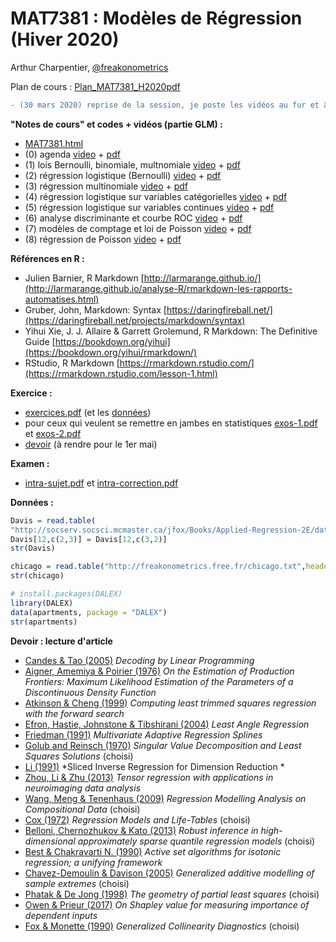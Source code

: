 # MAT7381 : Modèles de Régression (Hiver 2020)

Arthur Charpentier, [@freakonometrics](https://twitter.com/freakonometrics)

Plan de cours : [Plan_MAT7381_H2020pdf](docs/PlanMAT7381.pdf)

```diff
- (30 mars 2020) reprise de la session, je poste les vidéos au fur et à mesure
```

**"Notes de cours" et codes + vidéos (partie GLM) :**

- [MAT7381.html](http://freakonometrics.free.fr/MAT7381/MAT7381-H2020.html)
- (0) agenda [video](https://vimeo.com/401441666) + [pdf](/covid/GLM-0.pdf) 
- (1) lois Bernoulli, binomiale, multnomiale [video](https://vimeo.com/401464711) + [pdf](/covid/GLM-1.pdf) 
- (2) régression logistique (Bernoulli) [video](https://vimeo.com/401471254) + [pdf](/covid/GLM-2.pdf) 
- (3) régression multinomiale [video](https://vimeo.com/401971316) + [pdf](/covid/GLM-3.pdf) 
- (4) régression logistique sur variables catégorielles [video](https://vimeo.com/401969127) + [pdf](/covid/GLM-4.pdf)
- (5) régression logistique sur variables continues [video](https://vimeo.com/402262213) + [pdf](/covid/GLM-5.pdf)
- (6) analyse discriminante et courbe ROC [video](https://vimeo.com/402261818) + [pdf](/covid/GLM-6.pdf)
- (7) modèles de comptage et loi de Poisson [video](https://vimeo.com/402261657) + [pdf](/covid/GLM-7.pdf)
- (8) régression de Poisson [video](https://vimeo.com/402261431) + [pdf](/covid/GLM-8.pdf)

**Références en R :**

- Julien Barnier, R Markdown [http://larmarange.github.io/](http://larmarange.github.io/analyse-R/rmarkdown-les-rapports-automatises.html)
- Gruber, John, Markdown: Syntax [https://daringfireball.net/](https://daringfireball.net/projects/markdown/syntax)
- Yihui Xie, J. J. Allaire & Garrett Grolemund, R Markdown: The Definitive Guide [https://bookdown.org/yihui](https://bookdown.org/yihui/rmarkdown/)
- RStudio, R Markdown [https://rmarkdown.rstudio.com/](https://rmarkdown.rstudio.com/lesson-1.html)

**Exercice :** 

- [exercices.pdf](docs/MAT7381-exercices-03012020.pdf) (et les [données](data/))
- pour ceux qui veulent se remettre en jambes en statistiques [exos-1.pdf](docs/exos-stats-2016-1.pdf) et [exos-2.pdf](docs/exos-stats-2016-2-1.pdf) 
- [devoir](https://github.com/freakonometrics/MAT7381/blob/master/devoir.md) (à rendre pour le 1er mai) 

**Examen :**

- [intra-sujet.pdf](docs/MAT7381-intra-sujet.pdf) et [intra-correction.pdf](docs/MAT7381-intra-correction.pdf)

**Données :**

``` r
Davis = read.table(
"http://socserv.socsci.mcmaster.ca/jfox/Books/Applied-Regression-2E/datasets/Davis.txt")
Davis[12,c(2,3)] = Davis[12,c(3,2)]
str(Davis)

chicago = read.table("http://freakonometrics.free.fr/chicago.txt",header=TRUE,sep=";")
str(chicago)

# install.packages(DALEX)
library(DALEX)
data(apartments, package = "DALEX")
str(apartments)
```

**Devoir : lecture d'article**

- [Candes & Tao (2005)](https://arxiv.org/pdf/math/0502327.pdf) *Decoding by Linear Programming* 
- [Aigner, Amemiya & Poirier (1976)](https://www.jstor.org/stable/2525708) *On the Estimation of Production Frontiers: Maximum Likelihood Estimation of the Parameters of a Discontinuous Density Function*
- [Atkinson & Cheng (1999)](https://link.springer.com/article/10.1023%2FA%3A1008942604045) *Computing least trimmed squares regression with the forward search*  
- [Efron, Hastie, Johnstone & Tibshirani (2004)](http://statweb.stanford.edu/~tibs/ftp/lars.pdf) *Least Angle Regression*
- [Friedman (1991)](https://projecteuclid.org/euclid.aos/1176347963) *Multivariate Adaptive Regression Splines*
- [Golub and Reinsch (1970)](https://link.springer.com/article/10.1007/BF02163027) *Singular Value Decomposition and Least Squares Solutions* (choisi)
- [Li (1991)](https://www.jstor.org/stable/2290563) *Sliced Inverse Regression for Dimension Reduction * 
- [Zhou, Li & Zhu (2013)](https://amstat.tandfonline.com/doi/abs/10.1080/01621459.2013.776499) *Tensor regression with applications in neuroimaging data analysis*
- [Wang, Meng & Tenenhaus (2009)](https://link.springer.com/chapter/10.1007%2F978-3-540-32827-8_18) *Regression Modelling Analysis on Compositional Data*  (choisi)
- [Cox (1972)](https://www.jstor.org/stable/2985181) *Regression Models and Life-Tables* (choisi)
- [Belloni, Chernozhukov & Kato (2013)](http://www.cemmap.ac.uk/wps/cwp701313.pdf) *Robust inference in high-dimensional approximately sparse quantile regression models* (choisi)
- [Best & Chakravarti N. (1990)](https://link.springer.com/article/10.1007%2FBF01580873) *Active set algorithms for isotonic regression; a unifying framework*
- [Chavez-Demoulin & Davison (2005)](https://rss.onlinelibrary.wiley.com/doi/10.1111/j.1467-9876.2005.00479.x) *Generalized additive modelling of sample extremes* (choisi)
- [Phatak & De Jong (1998)](https://onlinelibrary.wiley.com/doi/abs/10.1002/(SICI)1099-128X(199707)11:4%3C311::AID-CEM478%3E3.0.CO;2-4) *The geometry of partial least squares* (choisi)
- [Owen & Prieur (2017)](https://arxiv.org/abs/1610.02080) *On Shapley value for measuring importance of dependent inputs*
- [Fox & Monette (1990)](https://www.tandfonline.com/doi/abs/10.1080/01621459.1992.10475190) *Generalized Collinearity Diagnostics* (choisi)
  
